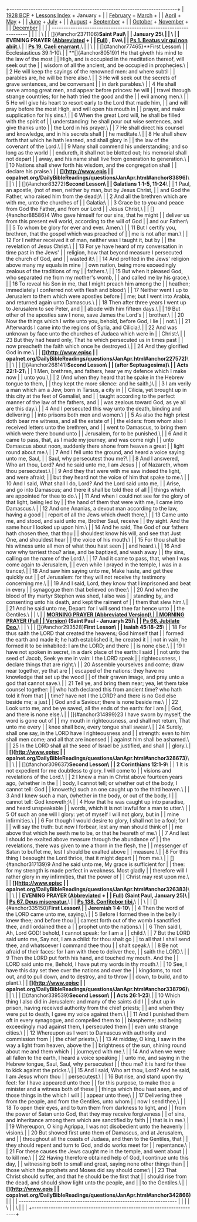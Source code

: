 +-----------------------------------------------------------------------+
| [1928 BCP](../index.html) + [Lessons Index](index.html) + January +   |
| [February](FixedFeb.html) + [March](FixedMar.html) +                  |
| [April](FixedApril.html) + [May](FixedMay.html) +                     |
| [June](FixedJune.html) + [July](FixedJuly.html) +                     |
| [August](FixedAugust.html) + [September](FixedSeptember.html) +       |
| [October](FixedOctober.html) + [November](FixedNov.html) +            |
| [December](FixedDec.html)                                             |
|                                                                       |
| -------------------------------------------------------------------   |
|                                                                       |
| \                                                                     |
| []{#anchor2371106}**Saint Paul\                                       |
| January 25\                                                           |
| \                                                                     |
| EVENING PRAYER ([Abbreviated](../dO_EP.html) +                        |
| [Full](../dailyofficeEP.html)) , Eve\                                 |
| [Ps 1. Beatus vir qui non abiit.](../Psalter/Ps1.html)**\             |
| **[Ps 19. Caeli enarrant.](../Psalter/Ps19.html)**\                   |
| \                                                                     |
| []{#anchor77465}**First Lesson\                                       |
| Ecclesiasticus 39:1-10\                                               |
| **[]{#anchor80519}1 He that giveth his mind to the law of the most    |
| High, and is occupied in the meditation thereof, will seek out the    |
| wisdom of all the ancient, and be occupied in prophecies.\            |
| 2 He will keep the sayings of the renowned men: and where subtil      |
| parables are, he will be there also.\                                 |
| 3 He will seek out the secrets of grave sentences, and be conversant  |
| in dark parables.\                                                    |
| 4 He shall serve among great men, and appear before princes: he will  |
| travel through strange countries; for he hath tried the good and the  |
| evil among men.\                                                      |
| 5 He will give his heart to resort early to the Lord that made him,   |
| and will pray before the most High, and will open his mouth in        |
| prayer, and make supplication for his sins.\                          |
| 6 When the great Lord will, he shall be filled with the spirit of     |
| understanding: he shall pour out wise sentences, and give thanks unto |
| the Lord in his prayer.\                                              |
| 7 He shall direct his counsel and knowledge, and in his secrets shall |
| he meditate.\                                                         |
| 8 He shall shew forth that which he hath learned, and shall glory in  |
| the law of the covenant of the Lord.\                                 |
| 9 Many shall commend his understanding; and so long as the world      |
| endureth, it shall not be blotted out; his memorial shall not depart  |
| away, and his name shall live from generation to generation.\         |
| 10 Nations shall shew forth his wisdom, and the congregation shall    |
| declare his praise.\                                                  |
| **[](http://www.epis                                                  |
| copalnet.org/DailyBibleReadings/questions/JanApr.html#anchor83896)**\ |
| \                                                                     |
| []{#anchor83272}**Second Lesson\                                      |
| Galatians 1:1-5, 11-24**\                                             |
| 1 Paul, an apostle, (not of men, neither by man, but by Jesus Christ, |
| and God the Father, who raised him from the dead;)\                   |
| 2 And all the brethren which are with me, unto the churches of        |
| Galatia:\                                                             |
| 3 Grace be to you and peace from God the Father, and from our Lord    |
| Jesus Christ,\                                                        |
| []{#anchor88586}4 Who gave himself for our sins, that he might        |
| deliver us from this present evil world, according to the will of God |
| and our Father:\                                                      |
| 5 To whom be glory for ever and ever. Amen.\                          |
| 11 But I certify you, brethren, that the gospel which was preached of |
| me is not after man.\                                                 |
| 12 For I neither received it of man, neither was I taught it, but by  |
| the revelation of Jesus Christ.\                                      |
| 13 For ye have heard of my conversation in time past in the Jews\'    |
| religion, how that beyond measure I persecuted the church of God, and |
| wasted it:\                                                           |
| 14 And profited in the Jews\' religion above many my equals in mine   |
| own nation, being more exceedingly zealous of the traditions of my    |
| fathers.\                                                             |
| 15 But when it pleased God, who separated me from my mother\'s womb,  |
| and called me by his grace,\                                          |
| 16 To reveal his Son in me, that I might preach him among the         |
| heathen; immediately I conferred not with flesh and blood:\           |
| 17 Neither went I up to Jerusalem to them which were apostles before  |
| me; but I went into Arabia, and returned again unto Damascus.\        |
| 18 Then after three years I went up to Jerusalem to see Peter, and    |
| abode with him fifteen days.\                                         |
| 19 But other of the apostles saw I none, save James the Lord\'s       |
| brother.\                                                             |
| 20 Now the things which I write unto you, behold, before God, I lie   |
| not.\                                                                 |
| 21 Afterwards I came into the regions of Syria, and Cilicia;\         |
| 22 And was unknown by face unto the churches of Judaea which were in  |
| Christ:\                                                              |
| 23 But they had heard only, That he which persecuted us in times past |
| now preacheth the faith which once he destroyed.\                     |
| 24 And they glorified God in me.\                                     |
| **[](http://www.episc                                                 |
| opalnet.org/DailyBibleReadings/questions/JanApr.html#anchor227572)**\ |
| \                                                                     |
| []{#anchor268141}**Second Lesson\                                     |
| (after Septuagesima)\                                                 |
| Acts 22:1-21**\                                                       |
| 1 Men, brethren, and fathers, hear ye my defence which I make now     |
| unto you.\                                                            |
| 2 (And when they heard that he spake in the Hebrew tongue to them,    |
| they kept the more silence: and he saith,)\                           |
| 3 I am verily a man which am a Jew, born in Tarsus, a city in         |
| Cilicia, yet brought up in this city at the feet of Gamaliel, and     |
| taught according to the perfect manner of the law of the fathers, and |
| was zealous toward God, as ye all are this day.\                      |
| 4 And I persecuted this way unto the death, binding and delivering    |
| into prisons both men and women.\                                     |
| 5 As also the high priest doth bear me witness, and all the estate of |
| the elders: from whom also I received letters unto the brethren, and  |
| went to Damascus, to bring them which were there bound unto           |
| Jerusalem, for to be punished.\                                       |
| 6 And it came to pass, that, as I made my journey, and was come nigh  |
| unto Damascus about noon, suddenly there shone from heaven a great    |
| light round about me.\                                                |
| 7 And I fell unto the ground, and heard a voice saying unto me, Saul, |
| Saul, why persecutest thou me?\                                       |
| 8 And I answered, Who art thou, Lord? And he said unto me, I am Jesus |
| of Nazareth, whom thou persecutest.\                                  |
| 9 And they that were with me saw indeed the light, and were afraid;   |
| but they heard not the voice of him that spake to me.\                |
| 10 And I said, What shall I do, Lord? And the Lord said unto me,      |
| Arise, and go into Damascus; and there it shall be told thee of all   |
| things which are appointed for thee to do.\                           |
| 11 And when I could not see for the glory of that light, being led by |
| the hand of them that were with me, I came into Damascus.\            |
| 12 And one Ananias, a devout man according to the law, having a good  |
| report of all the Jews which dwelt there,\                            |
| 13 Came unto me, and stood, and said unto me, Brother Saul, receive   |
| thy sight. And the same hour I looked up upon him.\                   |
| 14 And he said, The God of our fathers hath chosen thee, that thou    |
| shouldest know his will, and see that Just One, and shouldest hear    |
| the voice of his mouth.\                                              |
| 15 For thou shalt be his witness unto all men of what thou hast seen  |
| and heard.\                                                           |
| 16 And now why tarriest thou? arise, and be baptized, and wash away   |
| thy sins, calling on the name of the Lord.\                           |
| 17 And it came to pass, that, when I was come again to Jerusalem,     |
| even while I prayed in the temple, I was in a trance;\                |
| 18 And saw him saying unto me, Make haste, and get thee quickly out   |
| of Jerusalem: for they will not receive thy testimony concerning me.\ |
| 19 And I said, Lord, they know that I imprisoned and beat in every    |
| synagogue them that believed on thee:\                                |
| 20 And when the blood of thy martyr Stephen was shed, I also was      |
| standing by, and consenting unto his death, and kept the raiment of   |
| them that slew him.\                                                  |
| 21 And he said unto me, Depart: for I will send thee far hence unto   |
| the Gentiles.\                                                        |
| \                                                                     |
| **[MORNING PRAYER (Abbreviated Version)\                              |
| ](../DO_MP.html)[MORNING PRAYER (Full                                 |
| Version)](../dailyofficeMP.html) (Saint Paul - Januaryh 25)\          |
| [Ps 66. Jubilate Deo.](../Psalter/Ps66.html)**\                       |
| \                                                                     |
| []{#anchor293528}**First Lesson\                                      |
| Isaiah 45:18-25**\                                                    |
| 18 For thus saith the LORD that created the heavens; God himself that |
| formed the earth and made it; he hath established it, he created it   |
| not in vain, he formed it to be inhabited: I am the LORD; and there   |
| is none else.\                                                        |
| 19 I have not spoken in secret, in a dark place of the earth: I said  |
| not unto the seed of Jacob, Seek ye me in vain: I the LORD speak      |
| righteousness, I declare things that are right.\                      |
| 20 Assemble yourselves and come; draw near together, ye that are      |
| escaped of the nations: they have no knowledge that set up the wood   |
| of their graven image, and pray unto a god that cannot save.\         |
| 21 Tell ye, and bring them near; yea, let them take counsel together: |
| who hath declared this from ancient time? who hath told it from that  |
| time? have not I the LORD? and there is no God else beside me; a just |
| God and a Saviour; there is none beside me.\                          |
| 22 Look unto me, and be ye saved, all the ends of the earth: for I am |
| God, and there is none else.\                                         |
| []{#anchor314899}23 I have sworn by myself, the word is gone out of   |
| my mouth in righteousness, and shall not return, That unto me every   |
| knee shall bow, every tongue shall swear.\                            |
| 24 Surely, shall one say, in the LORD have I righteousness and        |
| strength: even to him shall men come; and all that are incensed       |
| against him shall be ashamed.\                                        |
| 25 In the LORD shall all the seed of Israel be justified, and shall   |
| glory.\                                                               |
| **[](http://www.episc                                                 |
| opalnet.org/DailyBibleReadings/questions/JanApr.html#anchor328673)**\ |
| \                                                                     |
| []{#anchor309637}**Second Lesson\                                     |
| 2 Corinthians 12:1-9**\                                               |
| 1 It is not expedient for me doubtless to glory. I will come to       |
| visions and revelations of the Lord.\                                 |
| 2 I knew a man in Christ above fourteen years ago, (whether in the    |
| body, I cannot tell; or whether out of the body, I cannot tell: God   |
| knoweth;) such an one caught up to the third heaven.\                 |
| 3 And I knew such a man, (whether in the body, or out of the body, I  |
| cannot tell: God knoweth;)\                                           |
| 4 How that he was caught up into paradise, and heard unspeakable      |
| words, which it is not lawful for a man to utter.\                    |
| 5 Of such an one will I glory: yet of myself I will not glory, but in |
| mine infirmities.\                                                    |
| 6 For though I would desire to glory, I shall not be a fool; for I    |
| will say the truth: but now I forbear, lest any man should think of   |
| me above that which he seeth me to be, or that he heareth of me.\     |
| 7 And lest I should be exalted above measure through the abundance of |
| the revelations, there was given to me a thorn in the flesh, the      |
| messenger of Satan to buffet me, lest I should be exalted above       |
| measure.\                                                             |
| 8 For this thing I besought the Lord thrice, that it might depart     |
| from me.\                                                             |
| []{#anchor317139}9 And he said unto me, My grace is sufficient for    |
| thee: for my strength is made perfect in weakness. Most gladly        |
| therefore will I rather glory in my infirmities, that the power of    |
| Christ may rest upon me.\                                             |
| **[](http://www.episc                                                 |
| opalnet.org/DailyBibleReadings/questions/JanApr.html#anchor326383)**\ |
| \                                                                     |
| **EVENING PRAYER ([Abbreviated](../dO_EP.html) +                      |
| [Full](../dailyofficeEP.html)) (Saint Paul, January 25)\              |
| [Ps 67. Deus misereatur.](../Psalter/Ps67.html)**\                    |
| **[Ps 138. Confitebor tibi.](../Psalter/Ps138.html)**\                |
| \                                                                     |
| []{#anchor335150}**First Lesson\                                      |
| Jeremiah 1:4-10**\                                                    |
| 4 Then the word of the LORD came unto me, saying,\                    |
| 5 Before I formed thee in the belly I knew thee; and before thou      |
| camest forth out of the womb I sanctified thee, and I ordained thee a |
| prophet unto the nations.\                                            |
| 6 Then said I, Ah, Lord GOD! behold, I cannot speak: for I am a       |
| child.\                                                               |
| 7 But the LORD said unto me, Say not, I am a child: for thou shalt go |
| to all that I shall send thee, and whatsoever I command thee thou     |
| shalt speak.\                                                         |
| 8 Be not afraid of their faces: for I am with thee to deliver thee,   |
| saith the LORD.\                                                      |
| 9 Then the LORD put forth his hand, and touched my mouth. And the     |
| LORD said unto me, Behold, I have put my words in thy mouth.\         |
| 10 See, I have this day set thee over the nations and over the        |
| kingdoms, to root out, and to pull down, and to destroy, and to throw |
| down, to build, and to plant.\                                        |
| **[](http://www.episc                                                 |
| opalnet.org/DailyBibleReadings/questions/JanApr.html#anchor338796)**\ |
| \                                                                     |
| []{#anchor339539}**Second Lesson\                                     |
| Acts 26:1-23**\                                                       |
| 10 Which thing I also did in Jerusalem: and many of the saints did I  |
| shut up in prison, having received authority from the chief priests;  |
| and when they were put to death, I gave my voice against them.\       |
| 11 And I punished them oft in every synagogue, and compelled them to  |
| blaspheme; and being exceedingly mad against them, I persecuted them  |
| even unto strange cities.\                                            |
| 12 Whereupon as I went to Damascus with authority and commission from |
| the chief priests,\                                                   |
| 13 At midday, O king, I saw in the way a light from heaven, above the |
| brightness of the sun, shining round about me and them which          |
| journeyed with me.\                                                   |
| 14 And when we were all fallen to the earth, I heard a voice speaking |
| unto me, and saying in the Hebrew tongue, Saul, Saul, why persecutest |
| thou me? it is hard for thee to kick against the pricks.\             |
| 15 And I said, Who art thou, Lord? And he said, I am Jesus whom thou  |
| persecutest.\                                                         |
| 16 But rise, and stand upon thy feet: for I have appeared unto thee   |
| for this purpose, to make thee a minister and a witness both of these |
| things which thou hast seen, and of those things in the which I will  |
| appear unto thee;\                                                    |
| 17 Delivering thee from the people, and from the Gentiles, unto whom  |
| now I send thee,\                                                     |
| 18 To open their eyes, and to turn them from darkness to light, and   |
| from the power of Satan unto God, that they may receive forgiveness   |
| of sins, and inheritance among them which are sanctified by faith     |
| that is in me.\                                                       |
| 19 Whereupon, O king Agrippa, I was not disobedient unto the heavenly |
| vision:\                                                              |
| 20 But showed first unto them of Damascus, and at Jerusalem, and      |
| throughout all the coasts of Judaea, and then to the Gentiles, that   |
| they should repent and turn to God, and do works meet for             |
| repentance.\                                                          |
| 21 For these causes the Jews caught me in the temple, and went about  |
| to kill me.\                                                          |
| 22 Having therefore obtained help of God, I continue unto this day,   |
| witnessing both to small and great, saying none other things than     |
| those which the prophets and Moses did say should come:\              |
| 23 That Christ should suffer, and that he should be the first that    |
| should rise from the dead, and should show light unto the people, and |
| to the Gentiles.\                                                     |
| **[](http://www.epis                                                  |
| copalnet.org/DailyBibleReadings/questions/JanApr.html#anchor342866)** |
|                                                                       |
| -------------------------------------------------------------------   |
|                                                                       |
| \                                                                     |
| \                                                                     |
| [](http://www.episcopalnet.org/DBS/DOR.html)                          |
+-----------------------------------------------------------------------+
